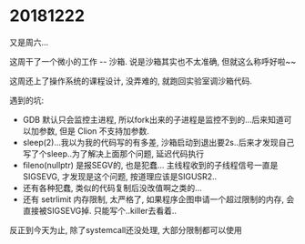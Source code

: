 # 20181222

又是周六...

这周干了一个微小的工作 -- 沙箱. 说是沙箱其实也不太准确, 但就这么称呼好啦~~

这周还上了操作系统的课程设计, 没弄难的, 就跑回实验室调沙箱代码.

遇到的坑:
- GDB 默认只会监控主进程, 所以fork出来的子进程是监控不到的...后来知道可以加参数, 但是 Clion 不支持加参数.
- sleep(2)...我以为我的代码写的有多差, 沙箱启动到退出要2s..后来才发现自己写了个sleep..为了解决上面那个问题, 延迟代码执行
- fileno(nullptr) 是报SEGV的, 也是犯蠢... 主线程收到的子线程信号一直是SIGSEVG, 才发现是这个问题, 按道理应该是SIGUSR2..
- 还有各种犯蠢, 类似的代码复制后没改值啊之类的...
- 还有 setrlimit 内存限制, 太严格了, 如果程序企图申请一个超过限制的内存, 会直接被SIGSEVG掉. 只能写个..killer去看着..

反正到今天为止, 除了systemcall还没处理, 大部分限制都可以使用